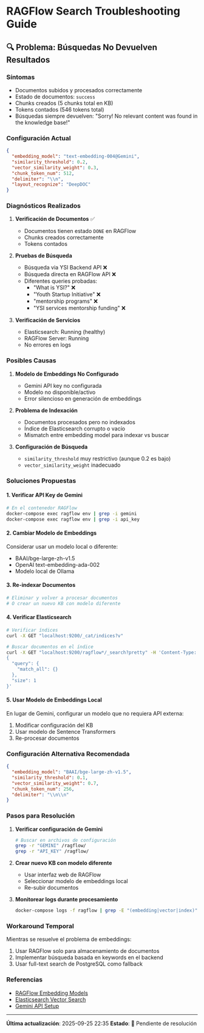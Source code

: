 # RAGFlow Search Troubleshooting Guide

## 🔍 **Problema: Búsquedas No Devuelven Resultados**

### **Síntomas**
- Documentos subidos y procesados correctamente
- Estado de documentos: `success`
- Chunks creados (5 chunks total en KB)
- Tokens contados (546 tokens total)
- Búsquedas siempre devuelven: "Sorry! No relevant content was found in the knowledge base!"

### **Configuración Actual**
```json
{
  "embedding_model": "text-embedding-004@Gemini",
  "similarity_threshold": 0.2,
  "vector_similarity_weight": 0.3,
  "chunk_token_num": 512,
  "delimiter": "\\n",
  "layout_recognize": "DeepDOC"
}
```

### **Diagnósticos Realizados**

1. **Verificación de Documentos** ✅
   - Documentos tienen estado `DONE` en RAGFlow
   - Chunks creados correctamente
   - Tokens contados

2. **Pruebas de Búsqueda**
   - Búsqueda via YSI Backend API ❌
   - Búsqueda directa en RAGFlow API ❌
   - Diferentes queries probadas:
     - "What is YSI?" ❌
     - "Youth Startup Initiative" ❌
     - "mentorship programs" ❌
     - "YSI services mentorship funding" ❌

3. **Verificación de Servicios**
   - Elasticsearch: Running (healthy)
   - RAGFlow Server: Running
   - No errores en logs

### **Posibles Causas**

1. **Modelo de Embeddings No Configurado**
   - Gemini API key no configurada
   - Modelo no disponible/activo
   - Error silencioso en generación de embeddings

2. **Problema de Indexación**
   - Documentos procesados pero no indexados
   - Índice de Elasticsearch corrupto o vacío
   - Mismatch entre embedding model para indexar vs buscar

3. **Configuración de Búsqueda**
   - `similarity_threshold` muy restrictivo (aunque 0.2 es bajo)
   - `vector_similarity_weight` inadecuado

### **Soluciones Propuestas**

#### 1. **Verificar API Key de Gemini**
```bash
# En el contenedor RAGFlow
docker-compose exec ragflow env | grep -i gemini
docker-compose exec ragflow env | grep -i api_key
```

#### 2. **Cambiar Modelo de Embeddings**
Considerar usar un modelo local o diferente:
- BAAI/bge-large-zh-v1.5
- OpenAI text-embedding-ada-002
- Modelo local de Ollama

#### 3. **Re-indexar Documentos**
```bash
# Eliminar y volver a procesar documentos
# O crear un nuevo KB con modelo diferente
```

#### 4. **Verificar Elasticsearch**
```bash
# Verificar índices
curl -X GET "localhost:9200/_cat/indices?v"

# Buscar documentos en el índice
curl -X GET "localhost:9200/ragflow*/_search?pretty" -H 'Content-Type: application/json' -d'
{
  "query": {
    "match_all": {}
  },
  "size": 1
}'
```

#### 5. **Usar Modelo de Embeddings Local**
En lugar de Gemini, configurar un modelo que no requiera API externa:
1. Modificar configuración del KB
2. Usar modelo de Sentence Transformers
3. Re-procesar documentos

### **Configuración Alternativa Recomendada**

```json
{
  "embedding_model": "BAAI/bge-large-zh-v1.5",
  "similarity_threshold": 0.1,
  "vector_similarity_weight": 0.7,
  "chunk_token_num": 256,
  "delimiter": "\\n\\n"
}
```

### **Pasos para Resolución**

1. **Verificar configuración de Gemini**
   ```bash
   # Buscar en archivos de configuración
   grep -r "GEMINI" /ragflow/
   grep -r "API_KEY" /ragflow/
   ```

2. **Crear nuevo KB con modelo diferente**
   - Usar interfaz web de RAGFlow
   - Seleccionar modelo de embeddings local
   - Re-subir documentos

3. **Monitorear logs durante procesamiento**
   ```bash
   docker-compose logs -f ragflow | grep -E "(embedding|vector|index)"
   ```

### **Workaround Temporal**

Mientras se resuelve el problema de embeddings:
1. Usar RAGFlow solo para almacenamiento de documentos
2. Implementar búsqueda basada en keywords en el backend
3. Usar full-text search de PostgreSQL como fallback

### **Referencias**
- [RAGFlow Embedding Models](https://docs.ragflow.io/docs/dev/configurations#embedding-models)
- [Elasticsearch Vector Search](https://www.elastic.co/guide/en/elasticsearch/reference/current/knn-search.html)
- [Gemini API Setup](https://ai.google.dev/tutorials/setup)

---

**Última actualización**: 2025-09-25 22:35
**Estado**: 🔴 Pendiente de resolución
